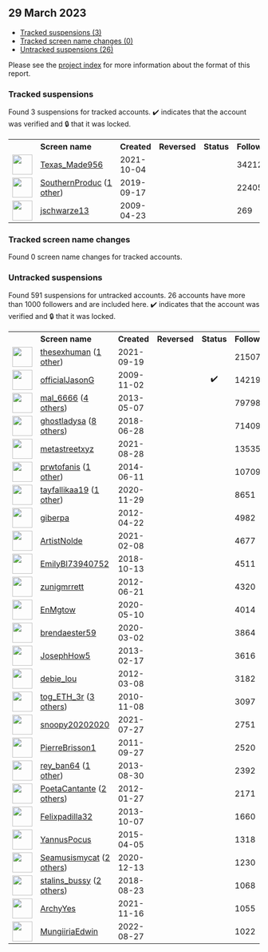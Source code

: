 ## 29 March 2023

* [Tracked suspensions (3)](#tracked-suspensions)
* [Tracked screen name changes (0)](#tracked-screen-name-changes)
* [Untracked suspensions (26)](#untracked-suspensions)

Please see the [project index](https://github.com/travisbrown/twitter-watch) for more information about the format of this report.

### Tracked suspensions

Found 3 suspensions for tracked accounts.
  ✔️ indicates that the account was verified and 🔒 that it was locked.

<table>
    <tr>
        <th></th>
        <th align="left">Screen name</th>
        <th align="left">Created</th>
        <th align="left">Reversed</th>
        <th align="left">Status</th>
        <th align="left">Followers</th>
        <th align="left">Ranking</th></tr>
    </tr>
        <tr>
            <td><a href="https://twitter.com/intent/user?user_id=1444879139371094020">
                <img src="https://pbs.twimg.com/profile_images/1561539955272433665/A3HHkc_o_normal.jpg" width="40px" height="40px" align="center"/></a>
            </td>
            <td>
                <a href="https://twitter.com/Texas_Made956">Texas_Made956</a></td>
            <td>2021-10-04</td>
            <td></td>
            <td align="center"></td>
            <td>34212</td>
            <td>50373</td>
        </tr>
        <tr>
            <td><a href="https://twitter.com/intent/user?user_id=1174108231427379200">
                <img src="https://pbs.twimg.com/profile_images/1183602831426838531/IjG3uvum_normal.jpg" width="40px" height="40px" align="center"/></a>
            </td>
            <td>
                <a href="https://twitter.com/SouthernProduc">SouthernProduc</a>&nbsp;(<a href="https://api.memory.lol/v1/tw/id/1174108231427379200">1 other</a>)&nbsp;</td>
            <td>2019-09-17</td>
            <td></td>
            <td align="center"></td>
            <td>22405</td>
            <td>58604</td>
        </tr>
        <tr>
            <td><a href="https://twitter.com/intent/user?user_id=34494582">
                <img src="https://pbs.twimg.com/profile_images/157093816/m_ad43356057301353b6c3222481dc2906_normal.jpg" width="40px" height="40px" align="center"/></a>
            </td>
            <td>
                <a href="https://twitter.com/jschwarze13">jschwarze13</a></td>
            <td>2009-04-23</td>
            <td></td>
            <td align="center"></td>
            <td>269</td>
            <td>77772</td>
        </tr></table>

### Tracked screen name changes

Found 0 screen name changes for tracked accounts.

### Untracked suspensions

Found 591 suspensions for untracked accounts.
26 accounts have more than 1000 followers and are included here.
  ✔️ indicates that the account was verified and 🔒 that it was locked.

<table>
    <tr>
        <th></th>
        <th align="left">Screen name</th>
        <th align="left">Created</th>
        <th align="left">Reversed</th>
        <th align="left">Status</th>
        <th align="left">Followers</th>
    </tr>
        <tr>
            <td><a href="https://twitter.com/intent/user?user_id=1439458834859233286">
                <img src="https://pbs.twimg.com/profile_images/1593512579388751873/0EvPimvB_normal.jpg" width="40px" height="40px" align="center"/></a>
            </td>
            <td>
                <a href="https://twitter.com/thesexhuman">thesexhuman</a>&nbsp;(<a href="https://api.memory.lol/v1/tw/id/1439458834859233286">1 other</a>)&nbsp;</td>
            <td>2021-09-19</td>
            <td></td>
            <td align="center"></td>
            <td>215072</td>
        </tr>
        <tr>
            <td><a href="https://twitter.com/intent/user?user_id=86929772">
                <img src="https://pbs.twimg.com/profile_images/1597936586179608578/tgqfsxpB_normal.jpg" width="40px" height="40px" align="center"/></a>
            </td>
            <td>
                <a href="https://twitter.com/officialJasonG">officialJasonG</a></td>
            <td>2009-11-02</td>
            <td></td>
            <td align="center">✔️</td>
            <td>142190</td>
        </tr>
        <tr>
            <td><a href="https://twitter.com/intent/user?user_id=1411368121">
                <img src="https://pbs.twimg.com/profile_images/1562545777901281280/IK6_e3XL_normal.jpg" width="40px" height="40px" align="center"/></a>
            </td>
            <td>
                <a href="https://twitter.com/mal_6666">mal_6666</a>&nbsp;(<a href="https://api.memory.lol/v1/tw/id/1411368121">4 others</a>)&nbsp;</td>
            <td>2013-05-07</td>
            <td></td>
            <td align="center"></td>
            <td>79798</td>
        </tr>
        <tr>
            <td><a href="https://twitter.com/intent/user?user_id=1012343825577185285">
                <img src="https://pbs.twimg.com/profile_images/1575618542078238721/hmRlFTup_normal.jpg" width="40px" height="40px" align="center"/></a>
            </td>
            <td>
                <a href="https://twitter.com/ghostladysa">ghostladysa</a>&nbsp;(<a href="https://api.memory.lol/v1/tw/id/1012343825577185285">8 others</a>)&nbsp;</td>
            <td>2018-06-28</td>
            <td></td>
            <td align="center"></td>
            <td>71409</td>
        </tr>
        <tr>
            <td><a href="https://twitter.com/intent/user?user_id=1431653023256911876">
                <img src="https://pbs.twimg.com/profile_images/1560638161767710723/WQ3znjC0_normal.jpg" width="40px" height="40px" align="center"/></a>
            </td>
            <td>
                <a href="https://twitter.com/metastreetxyz">metastreetxyz</a></td>
            <td>2021-08-28</td>
            <td></td>
            <td align="center"></td>
            <td>13535</td>
        </tr>
        <tr>
            <td><a href="https://twitter.com/intent/user?user_id=2560536506">
                <img src="https://pbs.twimg.com/profile_images/908158640120623105/n3rrk9Nk_normal.jpg" width="40px" height="40px" align="center"/></a>
            </td>
            <td>
                <a href="https://twitter.com/prwtofanis">prwtofanis</a>&nbsp;(<a href="https://api.memory.lol/v1/tw/id/2560536506">1 other</a>)&nbsp;</td>
            <td>2014-06-11</td>
            <td></td>
            <td align="center"></td>
            <td>10709</td>
        </tr>
        <tr>
            <td><a href="https://twitter.com/intent/user?user_id=1333075783720570882">
                <img src="https://pbs.twimg.com/profile_images/1585805150232449025/lpJMF_f1_normal.jpg" width="40px" height="40px" align="center"/></a>
            </td>
            <td>
                <a href="https://twitter.com/tayfallikaa19">tayfallikaa19</a>&nbsp;(<a href="https://api.memory.lol/v1/tw/id/1333075783720570882">1 other</a>)&nbsp;</td>
            <td>2020-11-29</td>
            <td></td>
            <td align="center"></td>
            <td>8651</td>
        </tr>
        <tr>
            <td><a href="https://twitter.com/intent/user?user_id=560364126">
                <img src="https://pbs.twimg.com/profile_images/1491853184419217412/yErrXqtE_normal.jpg" width="40px" height="40px" align="center"/></a>
            </td>
            <td>
                <a href="https://twitter.com/giberpa">giberpa</a></td>
            <td>2012-04-22</td>
            <td></td>
            <td align="center"></td>
            <td>4982</td>
        </tr>
        <tr>
            <td><a href="https://twitter.com/intent/user?user_id=1358827643504742400">
                <img src="https://pbs.twimg.com/profile_images/1358828738784362499/1H-vGfhP_normal.jpg" width="40px" height="40px" align="center"/></a>
            </td>
            <td>
                <a href="https://twitter.com/ArtistNolde">ArtistNolde</a></td>
            <td>2021-02-08</td>
            <td></td>
            <td align="center"></td>
            <td>4677</td>
        </tr>
        <tr>
            <td><a href="https://twitter.com/intent/user?user_id=1051232407653900288">
                <img src="https://pbs.twimg.com/profile_images/1444992086080724996/GA4U3Qkc_normal.jpg" width="40px" height="40px" align="center"/></a>
            </td>
            <td>
                <a href="https://twitter.com/EmilyBl73940752">EmilyBl73940752</a></td>
            <td>2018-10-13</td>
            <td></td>
            <td align="center"></td>
            <td>4511</td>
        </tr>
        <tr>
            <td><a href="https://twitter.com/intent/user?user_id=613941307">
                <img src="https://pbs.twimg.com/profile_images/1562074059390992384/8e1kdd-6_normal.jpg" width="40px" height="40px" align="center"/></a>
            </td>
            <td>
                <a href="https://twitter.com/zunigmrrett">zunigmrrett</a></td>
            <td>2012-06-21</td>
            <td></td>
            <td align="center"></td>
            <td>4320</td>
        </tr>
        <tr>
            <td><a href="https://twitter.com/intent/user?user_id=1259450148507324417">
                <img src="https://pbs.twimg.com/profile_images/1526113998919311361/iJk1sQkT_normal.jpg" width="40px" height="40px" align="center"/></a>
            </td>
            <td>
                <a href="https://twitter.com/EnMgtow">EnMgtow</a></td>
            <td>2020-05-10</td>
            <td></td>
            <td align="center"></td>
            <td>4014</td>
        </tr>
        <tr>
            <td><a href="https://twitter.com/intent/user?user_id=1234543956303785990">
                <img src="https://pbs.twimg.com/profile_images/1234544940513943555/wGsJF0b6_normal.jpg" width="40px" height="40px" align="center"/></a>
            </td>
            <td>
                <a href="https://twitter.com/brendaester59">brendaester59</a></td>
            <td>2020-03-02</td>
            <td></td>
            <td align="center"></td>
            <td>3864</td>
        </tr>
        <tr>
            <td><a href="https://twitter.com/intent/user?user_id=1191248774">
                <img src="https://pbs.twimg.com/profile_images/1560821391774994432/qDJ-wFKz_normal.png" width="40px" height="40px" align="center"/></a>
            </td>
            <td>
                <a href="https://twitter.com/JosephHow5">JosephHow5</a></td>
            <td>2013-02-17</td>
            <td></td>
            <td align="center"></td>
            <td>3616</td>
        </tr>
        <tr>
            <td><a href="https://twitter.com/intent/user?user_id=518688950">
                <img src="https://pbs.twimg.com/profile_images/1146982246148165635/7-aIILt2_normal.png" width="40px" height="40px" align="center"/></a>
            </td>
            <td>
                <a href="https://twitter.com/debie_lou">debie_lou</a></td>
            <td>2012-03-08</td>
            <td></td>
            <td align="center"></td>
            <td>3182</td>
        </tr>
        <tr>
            <td><a href="https://twitter.com/intent/user?user_id=213362643">
                <img src="https://pbs.twimg.com/profile_images/1595808902527930368/pv8H2rOw_normal.jpg" width="40px" height="40px" align="center"/></a>
            </td>
            <td>
                <a href="https://twitter.com/tog_ETH_3r">tog_ETH_3r</a>&nbsp;(<a href="https://api.memory.lol/v1/tw/id/213362643">3 others</a>)&nbsp;</td>
            <td>2010-11-08</td>
            <td></td>
            <td align="center"></td>
            <td>3097</td>
        </tr>
        <tr>
            <td><a href="https://twitter.com/intent/user?user_id=1419969997670133761">
                <img src="https://pbs.twimg.com/profile_images/1419970252612440064/80H5VvQ1_normal.jpg" width="40px" height="40px" align="center"/></a>
            </td>
            <td>
                <a href="https://twitter.com/snoopy20202020">snoopy20202020</a></td>
            <td>2021-07-27</td>
            <td></td>
            <td align="center"></td>
            <td>2751</td>
        </tr>
        <tr>
            <td><a href="https://twitter.com/intent/user?user_id=380873963">
                <img src="https://pbs.twimg.com/profile_images/981595517867253767/MqboZzcC_normal.jpg" width="40px" height="40px" align="center"/></a>
            </td>
            <td>
                <a href="https://twitter.com/PierreBrisson1">PierreBrisson1</a></td>
            <td>2011-09-27</td>
            <td></td>
            <td align="center"></td>
            <td>2520</td>
        </tr>
        <tr>
            <td><a href="https://twitter.com/intent/user?user_id=1713624721">
                <img src="https://pbs.twimg.com/profile_images/1329336173614026752/p0dhGz9k_normal.jpg" width="40px" height="40px" align="center"/></a>
            </td>
            <td>
                <a href="https://twitter.com/rey_ban64">rey_ban64</a>&nbsp;(<a href="https://api.memory.lol/v1/tw/id/1713624721">1 other</a>)&nbsp;</td>
            <td>2013-08-30</td>
            <td></td>
            <td align="center"></td>
            <td>2392</td>
        </tr>
        <tr>
            <td><a href="https://twitter.com/intent/user?user_id=475974074">
                <img src="https://pbs.twimg.com/profile_images/1594517610544218113/pm0p8tdE_normal.jpg" width="40px" height="40px" align="center"/></a>
            </td>
            <td>
                <a href="https://twitter.com/PoetaCantante">PoetaCantante</a>&nbsp;(<a href="https://api.memory.lol/v1/tw/id/475974074">2 others</a>)&nbsp;</td>
            <td>2012-01-27</td>
            <td></td>
            <td align="center"></td>
            <td>2171</td>
        </tr>
        <tr>
            <td><a href="https://twitter.com/intent/user?user_id=1945250900">
                <img src="https://pbs.twimg.com/profile_images/378800000729161205/cf1d0d02b768af6f05ce92180c4a69a5_normal.png" width="40px" height="40px" align="center"/></a>
            </td>
            <td>
                <a href="https://twitter.com/Felixpadilla32">Felixpadilla32</a></td>
            <td>2013-10-07</td>
            <td></td>
            <td align="center"></td>
            <td>1660</td>
        </tr>
        <tr>
            <td><a href="https://twitter.com/intent/user?user_id=3137471057">
                <img src="https://pbs.twimg.com/profile_images/1575937446952435735/8KdtJL1y_normal.jpg" width="40px" height="40px" align="center"/></a>
            </td>
            <td>
                <a href="https://twitter.com/YannusPocus">YannusPocus</a></td>
            <td>2015-04-05</td>
            <td></td>
            <td align="center"></td>
            <td>1318</td>
        </tr>
        <tr>
            <td><a href="https://twitter.com/intent/user?user_id=1338142099204665344">
                <img src="https://pbs.twimg.com/profile_images/1476545138629427208/b4GVPcSx_normal.jpg" width="40px" height="40px" align="center"/></a>
            </td>
            <td>
                <a href="https://twitter.com/Seamusismycat">Seamusismycat</a>&nbsp;(<a href="https://api.memory.lol/v1/tw/id/1338142099204665344">2 others</a>)&nbsp;</td>
            <td>2020-12-13</td>
            <td></td>
            <td align="center"></td>
            <td>1230</td>
        </tr>
        <tr>
            <td><a href="https://twitter.com/intent/user?user_id=1032754677862068224">
                <img src="https://pbs.twimg.com/profile_images/1361416760814141443/8UjjnEea_normal.jpg" width="40px" height="40px" align="center"/></a>
            </td>
            <td>
                <a href="https://twitter.com/stalins_bussy">stalins_bussy</a>&nbsp;(<a href="https://api.memory.lol/v1/tw/id/1032754677862068224">2 others</a>)&nbsp;</td>
            <td>2018-08-23</td>
            <td></td>
            <td align="center"></td>
            <td>1068</td>
        </tr>
        <tr>
            <td><a href="https://twitter.com/intent/user?user_id=1460547165068021761">
                <img src="https://pbs.twimg.com/profile_images/1597269620443979777/o9AuWFew_normal.jpg" width="40px" height="40px" align="center"/></a>
            </td>
            <td>
                <a href="https://twitter.com/ArchyYes">ArchyYes</a></td>
            <td>2021-11-16</td>
            <td></td>
            <td align="center"></td>
            <td>1055</td>
        </tr>
        <tr>
            <td><a href="https://twitter.com/intent/user?user_id=1563409210062544896">
                <img src="https://pbs.twimg.com/profile_images/1563409583665582080/C2moN39b_normal.jpg" width="40px" height="40px" align="center"/></a>
            </td>
            <td>
                <a href="https://twitter.com/MungiiriaEdwin">MungiiriaEdwin</a></td>
            <td>2022-08-27</td>
            <td></td>
            <td align="center"></td>
            <td>1022</td>
        </tr></table>
